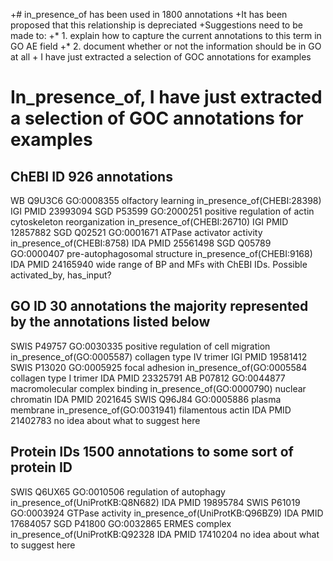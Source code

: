 +# in_presence_of has been used in 1800 annotations
+It has been proposed that this relationship is depreciated
+Suggestions need to be made to:
+* 1. explain how to capture the current annotations to this term in GO AE field
+* 2. document whether or not the information should be in GO at all
+
I have just extracted a selection of GOC annotations for examples 

# In_presence_of, I  have just extracted a selection of GOC annotations for examples							
							
## ChEBI ID	926 annotations						
WB	Q9U3C6	GO:0008355	olfactory learning	in_presence_of(CHEBI:28398)	IGI	PMID	23993094
SGD	P53599	GO:2000251	positive regulation of actin cytoskeleton reorganization	in_presence_of(CHEBI:26710)	IGI	PMID	12857882
SGD	Q02521	GO:0001671	ATPase activator activity	in_presence_of(CHEBI:8758)	IDA	PMID	25561498
SGD	Q05789	GO:0000407	pre-autophagosomal structure	in_presence_of(CHEBI:9168)	IDA	PMID	24165940
wide range of BP and MFs with ChEBI IDs. Possible activated_by, has_input?  							
							
## GO ID	30 annotations the majority represented by the annotations listed below						
SWIS	P49757	GO:0030335	positive regulation of cell migration	in_presence_of(GO:0005587) collagen type IV trimer 	IGI	PMID	19581412
SWIS	P13020	GO:0005925	focal adhesion	in_presence_of(GO:0005584 collagen type I trimer 	IDA	PMID	23325791
AB	P07812	GO:0044877	macromolecular complex binding	in_presence_of(GO:0000790) nuclear chromatin 	IDA	PMID	2021645
SWIS	Q96J84	GO:0005886	plasma membrane	in_presence_of(GO:0031941)  filamentous actin 	IDA	PMID	21402783
no idea about what to suggest here
							
## Protein IDs	1500 annotations to some sort of protein ID						
SWIS	Q6UX65	GO:0010506	regulation of autophagy	in_presence_of(UniProtKB:Q8N682)	IDA	PMID	19895784
SWIS	P61019	GO:0003924	GTPase activity	in_presence_of(UniProtKB:Q96BZ9)	IDA	PMID	17684057
SGD	P41800	GO:0032865	ERMES complex	in_presence_of(UniProtKB:Q92328	IDA	PMID	17410204
no idea about what to suggest here
